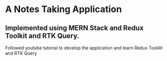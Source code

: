# A Notes Taking Application

## Implemented using MERN Stack and Redux Toolkit and RTK Query.

Followed youtube tutorial to develop the application and learn Redux Tooklit and RTK Query
